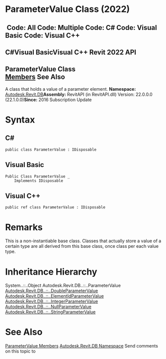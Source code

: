 # ParameterValue Class (2022)

﻿
 Code: All Code: Multiple Code: C# Code: Visual Basic Code: Visual C++   
---  
C#Visual BasicVisual C++
Revit 2022 API  
---  
ParameterValue Class  
[Members](fc18964a-0df5-d477-ca0a-fb0c69d3f152.md "ParameterValue Members") See Also  
---  
A class that holds a value of a parameter element. 
**Namespace:** [Autodesk.Revit.DB](87546ba7-461b-c646-cbb1-2cb8f5bff8b2.md "Autodesk.Revit.DB Namespace")**Assembly:** RevitAPI (in RevitAPI.dll) Version: 22.0.0.0 (22.1.0.0)**Since:** 2016 Subscription Update 
# Syntax
C#  
---  
```text
public class ParameterValue : IDisposable
```
  
Visual Basic  
---  
```text
Public Class ParameterValue _
	Implements IDisposable
```
  
Visual C++  
---  
```text
public ref class ParameterValue : IDisposable
```
  
# Remarks
This is a non-instantiable base class. Classes that actually store a value of a certain type are all derived from this base class, once class per each value type. 
# Inheritance Hierarchy
System..::..Object Autodesk.Revit.DB..::..ParameterValue [Autodesk.Revit.DB..::..DoubleParameterValue](561ef32b-c3bc-3847-ef2a-27f4a011e650.md "DoubleParameterValue Class") [Autodesk.Revit.DB..::..ElementIdParameterValue](7de25c99-4f85-ef1d-7f64-74092f963c98.md "ElementIdParameterValue Class") [Autodesk.Revit.DB..::..IntegerParameterValue](14c16038-74bf-205b-ac93-6ffa6274c034.md "IntegerParameterValue Class") [Autodesk.Revit.DB..::..NullParameterValue](fe10010f-e127-7248-1f17-8c1ee0d41ea0.md "NullParameterValue Class") [Autodesk.Revit.DB..::..StringParameterValue](2f79fff4-9773-471a-83f8-5636459bdbe5.md "StringParameterValue Class")
# See Also
[ParameterValue Members](fc18964a-0df5-d477-ca0a-fb0c69d3f152.md "ParameterValue Members")
[Autodesk.Revit.DB Namespace](87546ba7-461b-c646-cbb1-2cb8f5bff8b2.md "Autodesk.Revit.DB Namespace")
Send comments on this topic to 